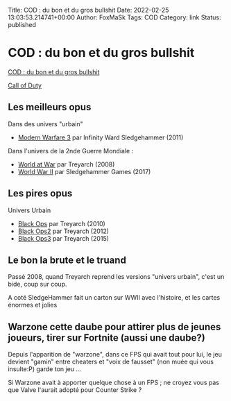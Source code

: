 Title: COD : du bon et du gros bullshit
Date: 2022-02-25 13:03:53.214741+00:00
Author: FoxMaSk 
Tags: COD
Category: link
Status: published





# COD : du bon et du gros bullshit

[COD : du bon et du gros bullshit](None)

[Call of Duty](https://fr.wikipedia.org/wiki/Call_of_Duty)

## Les meilleurs opus

Dans des univers &#34;urbain&#34;

- [Modern Warfare 3](https://fr.wikipedia.org/wiki/Call_of_Duty:_Modern_Warfare_3) par Infinity Ward Sledgehammer (2011)

Dans l&#39;univers de la 2nde Guerre Mondiale :

- [World at War](https://fr.wikipedia.org/wiki/Call_of_Duty:_World_at_War) par Treyarch (2008)
- [World War II](https://fr.wikipedia.org/wiki/Call_of_Duty:_WWII) par Sledgehammer Games (2017)

## Les pires opus

Univers Urbain

- [Black Ops](https://fr.wikipedia.org/wiki/Call_of_Duty:_Black_Ops) par Treyarch (2010)
- [Black Ops2](https://fr.wikipedia.org/wiki/Call_of_Duty:_Black_Ops_II) par Treyarch (2012)
- [Black Ops3](https://fr.wikipedia.org/wiki/Call_of_Duty:_Black_Ops_III) par Treyarch (2015)

## Le bon la brute et le truand

Passé 2008, quand Treyarch reprend les versions &#34;univers urbain&#34;, c&#39;est un bide, coup sur coup.

A coté SledgeHammer fait un carton sur WWII avec l&#39;histoire, et les cartes énormes et jolies


## Warzone cette daube pour attirer plus de jeunes joueurs, tirer sur Fortnite (aussi une daube?)

Depuis l&#39;apparition de &#34;warzone&#34;, dans ce FPS qui avait tout pour lui, le jeu devient &#34;gamin&#34; entre cheaters et &#34;voix de fausset&#34; (non muée qui vous insulte:P) garde ton jeu ...

Si Warzone avait à apporter quelque chose à un FPS ; ne croyez vous pas que Valve l&#39;aurait adopté pour Counter Strike ?
